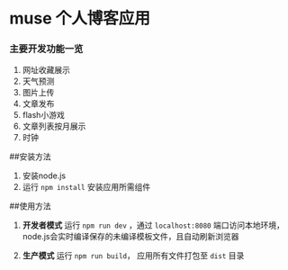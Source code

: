 # muse 个人博客应用

### 主要开发功能一览 ###
1. 网址收藏展示
2. 天气预测
3. 图片上传
4. 文章发布
5. flash小游戏
6. 文章列表按月展示
7. 时钟

##安装方法
1. 安装node.js
2. 运行 `npm install` 安装应用所需组件

##使用方法
	
1. **开发者模式** 运行 `npm run dev` ，通过 `localhost:8080` 端口访问本地环境，node.js会实时编译保存的未编译模板文件，且自动刷新浏览器

2. **生产模式** 运行 `npm run build`， 应用所有文件打包至 `dist` 目录